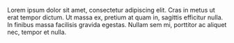 Lorem ipsum dolor sit amet, consectetur adipiscing elit. Cras in metus ut erat tempor dictum. Ut massa ex, pretium at quam in, sagittis efficitur nulla. In finibus massa facilisis gravida egestas. Nullam sem mi, porttitor ac aliquet nec, tempor et nulla.
